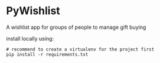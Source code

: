 # PyWishlist
A wishlist app for groups of people to manage gift buying

install locally using:

```
# recommend to create a virtualenv for the project first
pip install -r requirements.txt
```
